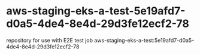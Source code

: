 # aws-staging-eks-a-test-5e19afd7-d0a5-4de4-8e4d-29d3fe12ecf2-78
repository for use with E2E test job aws-staging-eks-a-test:5e19afd7-d0a5-4de4-8e4d-29d3fe12ecf2-78
